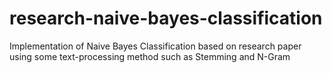 # research-naive-bayes-classification
Implementation of Naive Bayes Classification based on research paper using some text-processing method such as Stemming and N-Gram
